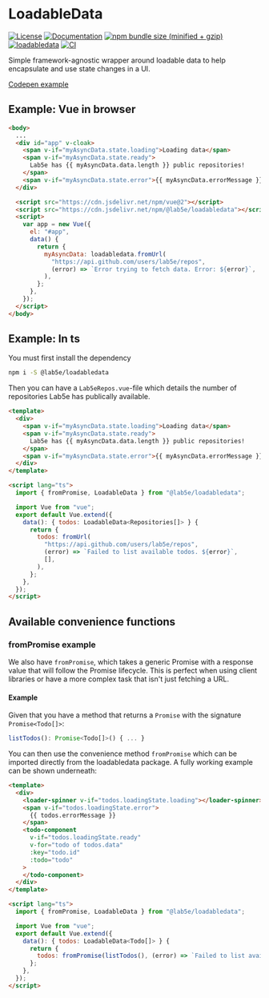 # LoadableData

[![License](https://img.shields.io/badge/License-Apache%202.0-blue.svg)](https://opensource.org/licenses/Apache-2.0)
[![Documentation](https://img.shields.io/badge/docs-tsdoc-blue.svg)](https://lab5e.github.io/loadabledata)
[![npm bundle size (minified + gzip)](https://img.shields.io/bundlephobia/minzip/@lab5e/loadabledata.svg)](#tiny)
[![loadabledata](https://img.shields.io/npm/v/@lab5e/loadabledata.svg)](https://www.npmjs.com/package/@lab5e/loadabledata)
[![CI](https://github.com/lab5e/loadabledata/actions/workflows/main.yml/badge.svg)](https://github.com/lab5e/loadabledata/actions/workflows/main.yml)

Simple framework-agnostic wrapper around loadable data to help encapsulate and use state changes in a UI.

[Codepen example](https://codepen.io/pkkummermo/pen/abJGxbx)

## Example: Vue in browser

```html
<body>
  ...
  <div id="app" v-cloak>
    <span v-if="myAsyncData.state.loading">Loading data</span>
    <span v-if="myAsyncData.state.ready">
      Lab5e has {{ myAsyncData.data.length }} public repositories!
    </span>
    <span v-if="myAsyncData.state.error">{{ myAsyncData.errorMessage }}</span>
  </div>

  <script src="https://cdn.jsdelivr.net/npm/vue@2"></script>
  <script src="https://cdn.jsdelivr.net/npm/@lab5e/loadabledata"></script>
  <script>
    var app = new Vue({
      el: "#app",
      data() {
        return {
          myAsyncData: loadabledata.fromUrl(
            "https://api.github.com/users/lab5e/repos",
            (error) => `Error trying to fetch data. Error: ${error}`,
          ),
        };
      },
    });
  </script>
</body>
```

## Example: In ts

You must first install the dependency

```bash
npm i -S @lab5e/loadabledata
```

Then you can have a `Lab5eRepos.vue`-file which details the number of repositories Lab5e has publically available.

```html
<template>
  <div>
    <span v-if="myAsyncData.state.loading">Loading data</span>
    <span v-if="myAsyncData.state.ready">
      Lab5e has {{ myAsyncData.data.length }} public repositories!
    </span>
    <span v-if="myAsyncData.state.error">{{ myAsyncData.errorMessage }}</span>
  </div>
</template>

<script lang="ts">
  import { fromPromise, LoadableData } from "@lab5e/loadabledata";

  import Vue from "vue";
  export default Vue.extend({
    data(): { todos: LoadableData<Repositories[]> } {
      return {
        todos: fromUrl(
          "https://api.github.com/users/lab5e/repos",
          (error) => `Failed to list available todos. ${error}`,
          [],
        ),
      };
    },
  });
</script>
```

## Available convenience functions

### fromPromise example

We also have `fromPromise`, which takes a generic Promise with a response value that will follow the Promise lifecycle.
This is perfect when using client libraries or have a more complex task that isn't just fetching a URL.

#### Example

Given that you have a method that returns a `Promise` with the signature `Promise<Todo[]>`:

```ts
listTodos(): Promise<Todo[]>() { ... }
```

You can then use the convenience method `fromPromise` which can be imported directly from the loadabledata package. A fully working example can be shown underneath:

```html
<template>
  <div>
    <loader-spinner v-if="todos.loadingState.loading"></loader-spinner>
    <span v-if="todos.loadingState.error">
      {{ todos.errorMessage }}
    </span>
    <todo-component
      v-if="todos.loadingState.ready"
      v-for="todo of todos.data"
      :key="todo.id"
      :todo="todo"
    >
    </todo-component>
  </div>
</template>

<script lang="ts">
  import { fromPromise, LoadableData } from "@lab5e/loadabledata";

  import Vue from "vue";
  export default Vue.extend({
    data(): { todos: LoadableData<Todo[]> } {
      return {
        todos: fromPromise(listTodos(), (error) => `Failed to list available todos. ${error}`, []),
      };
    },
  });
</script>
```
